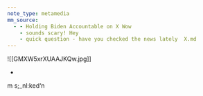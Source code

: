 ```yaml
---
note_type: metamedia
mm_source:
  - - Holding Biden Accountable on X Wow
    - sounds scary! Hey
    - quick question - have you checked the news lately  X.md
---
```


![[GMXW5xrXUAAJKQw.jpg]]

-
m s;_nl:ked‘n

